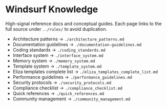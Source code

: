# Windsurf Knowledge

High-signal reference docs and conceptual guides. Each page links to the full source under `../rules/` to avoid duplication.

- Architecture patterns → `./architecture_patterns.md`
- Documentation guidelines → `./documentation-guidelines.md`
- Coding standards → `./coding_standards.md`
- Interface system → `./interface_system.md`
- Memory system → `./memory_system.md`
- Template system → `./template_system.md`
- Eliza templates complete list → `./eliza_templates_complete_list.md`
- Performance guidelines → `./performance_guidelines.md`
- Security protocols → `./security_protocols.md`
- Compliance checklist → `./compliance_checklist.md`
- Quick references → `./quick_references.md`
- Community management → `./community_management.md`
